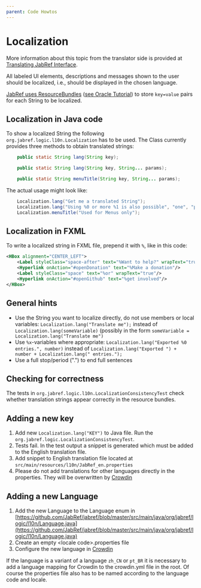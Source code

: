 ```yaml
---
parent: Code Howtos
---
```

# Localization

More information about this topic from the translator side is provided at [Translating JabRef Interface](https://docs.jabref.org/faqcontributing/how-to-translate-the-ui).

All labeled UI elements, descriptions and messages shown to the user should be localized, i.e., should be displayed in the chosen language.

[JabRef uses ResourceBundles](https://github.com/JabRef/jabref/blob/4b41108107fb92cc0a8acfcb834ccbb0b6e79ae5/src/main/resources/l10n/JabRef_en.properties) ([see Oracle Tutorial](https://docs.oracle.com/javase/tutorial/i18n/resbundle/concept.html)) to store `key=value` pairs for each String to be localized.

## Localization in Java code

To show a localized String the following `org.jabref.logic.l10n.Localization` has to be used. The Class currently provides three methods to obtain translated strings:

```java
    public static String lang(String key);

    public static String lang(String key, String... params);

    public static String menuTitle(String key, String... params);
```

The actual usage might look like:

```java
    Localization.lang("Get me a translated String");
    Localization.lang("Using %0 or more %1 is also possible", "one", "parameter");
    Localization.menuTitle("Used for Menus only");
```

## Localization in FXML

To write a localized string in FXML file, prepend it with `%`, like in this code:
```xml
<HBox alignment="CENTER_LEFT">
    <Label styleClass="space-after" text="%Want to help?" wrapText="true"/>
    <Hyperlink onAction="#openDonation" text="%Make a donation"/>
    <Label styleClass="space" text="%or" wrapText="true"/>
    <Hyperlink onAction="#openGithub" text="%get involved"/>
</HBox>
```

## General hints

* Use the String you want to localize directly, do not use members or local variables: `Localization.lang("Translate me");` instead of `Localization.lang(someVariable)` (possibly in the form `someVariable = Localization.lang("Translate me")`
* Use `%x`-variables where appropriate: `Localization.lang("Exported %0 entries.", number)` instead of `Localization.lang("Exported ") + number + Localization.lang(" entries.");`
* Use a full stop/period (".") to end full sentences

## Checking for correctness

The tests in `org.jabref.logic.l10n.LocalizationConsistencyTest` check whether translation strings appear correctly in the resource bundles.

## Adding a new key

1. Add new `Localization.lang("KEY")` to Java file. Run the `org.jabref.logic.LocalizationConsistencyTest`.
2. Tests fail. In the test output a snippet is generated which must be added to the English translation file.
3. Add snippet to English translation file located at `src/main/resources/l10n/JabRef_en.properties`
4. Please do not add translations for other languages directly in the properties. They will be overwritten by [Crowdin](https://crowdin.com/project/jabref)

## Adding a new Language

1. Add the new Language to the Language enum in [https://github.com/JabRef/jabref/blob/master/src/main/java/org/jabref/logic/l10n/Language.java](https://github.com/JabRef/jabref/blob/master/src/main/java/org/jabref/logic/l10n/Language.java)
2. Create an empty \<locale code>.properties file
3. Configure the new language in [Crowdin](https://crowdin.com/project/jabref)

If the language is a variant of a language `zh_CN` or `pt_BR` it is necessary to add a language mapping for Crowdin to the crowdin.yml file in the root. Of course the properties file also has to be named according to the language code and locale.
